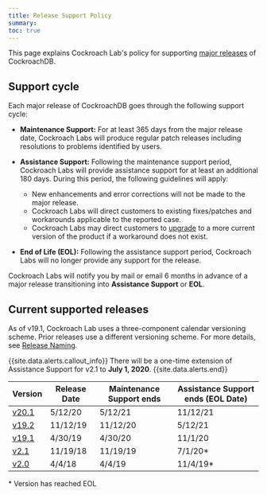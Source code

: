 ```yaml
---
title: Release Support Policy
summary:
toc: true
---
```


This page explains Cockroach Lab's policy for supporting [major releases](../releases/) of CockroachDB.

## Support cycle

Each major release of CockroachDB goes through the following support cycle:

- **Maintenance Support:** For at least 365 days from the major release date, Cockroach Labs will produce regular patch releases including resolutions to problems identified by users.

- **Assistance Support:** Following the maintenance support period, Cockroach Labs will provide assistance support for at least an additional 180 days. During this period, the following guidelines will apply:
    - New enhancements and error corrections will not be made to the major release.
    - Cockroach Labs will direct customers to existing fixes/patches and workarounds applicable to the reported case.
    - Cockroach Labs may direct customers to [upgrade](../stable/upgrade-cockroach-version.html) to a more current version of the product if a workaround does not exist.

- **End of Life (EOL):** Following the assistance support period, Cockroach Labs will no longer provide any support for the release.

Cockroach Labs will notify you by mail or email 6 months in advance of a major release transitioning into **Assistance Support** or **EOL**.

## Current supported releases

As of v19.1, Cockroach Lab uses a three-component calendar versioning scheme. Prior releases use a different versioning scheme. For more details, see [Release Naming](index.html#release-naming).

{{site.data.alerts.callout_info}}
There will be a one-time extension of Assistance Support for v2.1 to **July 1, 2020**.
{{site.data.alerts.end}}

|Version | Release Date | Maintenance Support ends | Assistance Support ends (EOL Date)
|--------|---------|-----------|-----------
|[v20.1](v20.1.0.html) |5/12/20 |5/12/21 |11/12/21
|[v19.2](v19.2.0.html) |11/12/19 |11/12/20 |5/12/21
|[v19.1](v19.1.0.html) |4/30/19 |4/30/20 |11/1/20
|[v2.1](v2.1.0.html) |11/19/18 |11/19/19  |7/1/20*
|[v2.0](v2.0.0.html) |4/4/18 |4/4/19 |11/4/19*

&#42; Version has reached EOL